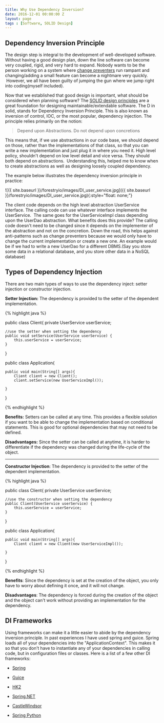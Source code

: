 ```yaml
---
title: Why Use Dependency Inversion?
date: 2016-12-01 00:00:00 Z
layout: page
tags : [Software, SOLID Design]
---
```


## Dependency Inversion Principle

The design step is integral to the development of well-developed software. Without having a good design plan, down the line software can become very coupled, rigid, and very hard to expand. Nobody wants to be the person working on a system where [change preventers](https://sourcemaking.com/refactoring/smells/change-preventers) run rampant and changing/adding a small feature can become a nightmare very quickly.  However, we all have been guilty of jumping the gun where we jump right into coding(myself included).

Now that we established that good design is important, what should be considered when planning software? The [SOLID design principles](https://en.wikipedia.org/wiki/SOLID_(object-oriented_design)) are a great foundation for designing maintainable/extendable software. The D in solid, stands for Dependency Inversion Principle. This is also known as inversion of control, IOC, or the most popular, dependency injection. The principle relies primarily on the notion:

> Depend upon Abstractions. Do not depend upon concretions

This means that, if we use abstractions in our code base, we should depend on those, rather than the implementations of that class, so that you can write a new implementation and just plug it in where you need it. High level policy, shouldn't depend on low level detail and vice versa. They should both depend on abstractions.  Understanding this, helped me to know when to create abstractions as well as designing loosely coupled dependency.

The example below illustrates the dependency inversion principle in practice:

![{{ site.baseurl }}/forestryio/images/DI_user_service.jpg]({{ site.baseurl }}/forestryio/images/DI_user_service.jpg){:style="float: none;"}

The client code depends on the high level abstraction UserService interface. The calling code can use whatever interface implements the UserService.  The same goes for the UserServiceImpl class depending upon the UserDao abstraction. What benefits does this provide? The calling code doesn't need to be changed since it depends on the implementer of the abstraction and not on the concretion. Down the road, this helps against anti-patterns such as change preventers because we would only have to change the current implementation or create a new one. An example would be if we had to write a new UserDao for a different DBMS.(Say you store some data in a relational database, and you store other data in a NoSQL database)

## Types of Dependency Injection

There are two main types of ways to use the dependency inject: setter injection or constructor injection.

**Setter Injection:** The dependency is provided to the setter of the dependent implementation.

{% highlight java %}

public class Client{ private UserService userService;

    //use the setter when setting the dependency
    public void setService(UserService userService) {
    	this.userService = userService;
    }

}

public class Application{

    public void main(String[] args){
    	Client client = new Client();
    	client.setService(new UserServiceImpl());

    }

}

{% endhighlight %}

**Benefits:** Setters can be called at any time. This provides a flexible solution if you want to be able to change the implementation based on conditional statements. This is good for optional dependencies that may not need to be defined.

**Disadvantages:** Since the setter can be called at anytime, it is harder to differentiate if the dependency was changed during the life-cycle of the object.

* * *

**Constructor Injection**: The dependency is provided to the setter of the dependent implementation.

{% highlight java %}

public class Client{ private UserService userService;

    //use the constructor when setting the dependency
    public Client(UserService userService) {
    	this.userService = userService;
    }

}

public class Application{

    public void main(String[] args){
    	Client client = new Client(new UserServiceImpl());

    }

}

{% endhighlight %}

**Benefits**: Since the dependency is set at the creation of the object, you only have to worry about defining it once, and it will not change.

**Disadvantages**: The dependency is forced during the creation of the object and the object can't work without providing an implementation for the dependency.

## DI Frameworks

Using frameworks can make it a little easier to abide by the dependency inversion principle. In past experiences I have used spring and guice. Spring loads all of your dependencies into the "ApplicationContext". This makes it so that you don't have to instantiate any of your dependencies in calling code, but in configuration files or classes. Here is a list of a few other DI frameworks:

*   [Spring](https://projects.spring.io/spring-framework/)

*   [Guice](https://github.com/google/guice/wiki/Motivation)

*   [HK2](https://hk2.java.net/2.5.0-b30/)

*   [Spring.NET](http://springframework.net/)

*   [CastleWindsor](http://www.castleproject.org/projects/windsor/)

*   [Spring Python](http://springpython.webfactional.com/)
